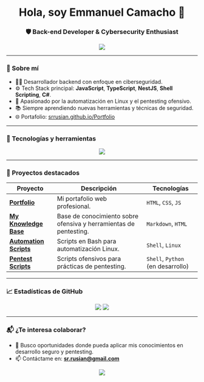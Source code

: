 <h1 align="center">Hola, soy Emmanuel Camacho 👋</h1>
<h3 align="center">🛡️ Back-end Developer & Cybersecurity Enthusiast</h3>

<p align="center">
  <img src="https://readme-typing-svg.herokuapp.com/?lines=Building+secure+systems+with+NestJS+and+TypeScript;Pentester+in+training;Always+learning...&center=true&width=500&height=45">
</p>

---

### 🧠 Sobre mí

- 👨‍💻 Desarrollador backend con enfoque en ciberseguridad.
- ⚙️ Tech Stack principal: **JavaScript**, **TypeScript**, **NestJS**, **Shell Scripting**, **C#**.
- 🐧 Apasionado por la automatización en Linux y el pentesting ofensivo.
- 📚 Siempre aprendiendo nuevas herramientas y técnicas de seguridad.
- 🌐 Portafolio: [srrusian.github.io/Portfolio](https://srrusian.github.io/Portfolio)

---

### 🚀 Tecnologías y herramientas

<p align="center">
  <img src="https://skillicons.dev/icons?i=js,ts,nestjs,nodejs,bash,linux,html,css,git,github,vscode,csharp" />
</p>

---

### 📂 Proyectos destacados

| Proyecto | Descripción | Tecnologías |
|---------|-------------|-------------|
| [**Portfolio**](https://github.com/SrRusian/Portfolio) | Mi portafolio web profesional. | `HTML`, `CSS`, `JS` |
| [**My Knowledge Base**](https://github.com/SrRusian/My_Knowledge_Base) | Base de conocimiento sobre ofensiva y herramientas de pentesting. | `Markdown`, `HTML` |
| [**Automation Scripts**](https://github.com/SrRusian/Automation_Scripts) | Scripts en Bash para automatización Linux. | `Shell`, `Linux` |
| [**Pentest Scripts**](https://github.com/SrRusian/Pentest_Scripts) | Scripts ofensivos para prácticas de pentesting. | `Shell`, `Python` (en desarrollo) |

---

### 📈 Estadísticas de GitHub

<p align="center">
  <img src="https://github-readme-stats.vercel.app/api?username=SrRusian&show_icons=true&theme=radical" />
  <img src="https://github-readme-stats.vercel.app/api/top-langs/?username=SrRusian&layout=compact&theme=radical" />
</p>

---

### 📬 ¿Te interesa colaborar?

- 💼 Busco oportunidades donde pueda aplicar mis conocimientos en desarrollo seguro y pentesting.
- 📫 Contáctame en: **sr.rusian@gmail.com**

<p align="center">
  <img src="https://capsule-render.vercel.app/api?type=waving&color=gradient&height=100&section=footer"/>
</p>
